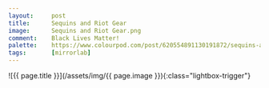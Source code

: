 ```yaml
---
layout:		post
title:		Sequins and Riot Gear
image:		Sequins and Riot Gear.png
comment:	Black Lives Matter!
palette:	https://www.colourpod.com/post/620554891130191872/sequins-and-riot-gear-submitted-by-seesawsiya
tags:		[mirrorlab]
---
```


<span class="lightbox-trigger">
![{{ page.title }}](/assets/img/{{ page.image }}){:class="lightbox-trigger"}
</span>
